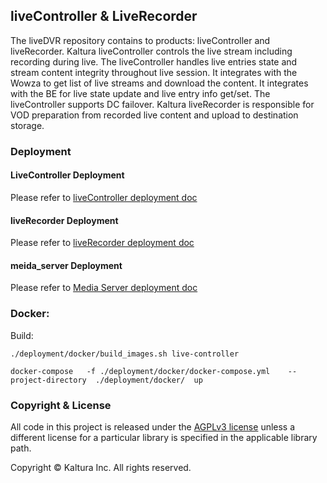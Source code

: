 ## liveController & LiveRecorder
The liveDVR repository contains to products: liveController and liveRecorder.
Kaltura liveController controls the live stream including recording during live.
The liveController handles live entries state and stream content integrity throughout live session. It integrates with the Wowza to get list of live streams and download the content.
It integrates with the BE for live state update and live entry info get/set.
The liveController supports DC failover.
Kaltura liveRecorder is responsible for VOD preparation from recorded live content and upload to destination storage.

### Deployment

#### LiveController Deployment
Please refer to [liveController deployment doc](LiveController_deployment.md)

#### liveRecorder Deployment
Please refer to [liveRecorder deployment doc](liveRecorder/liveRecorder_deployment.md)

#### meida_server Deployment
Please refer to [Media Server deployment doc](https://github.com/kaltura/media-server/blob/4.5.14/deployment.md)

### Docker:
Build:
```
./deployment/docker/build_images.sh live-controller
```


```
docker-compose   -f ./deployment/docker/docker-compose.yml    --project-directory  ./deployment/docker/  up
```
### Copyright & License

All code in this project is released under the [AGPLv3 license](http://www.gnu.org/licenses/agpl-3.0.html) unless a different license for a particular library is specified in the applicable library path.

Copyright © Kaltura Inc. All rights reserved.
